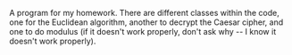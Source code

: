 A program for my homework. There are different classes within the code, one for the Euclidean algorithm, another to decrypt the Caesar cipher, and one to do modulus (if it doesn't work properly, don't ask why -- I know it doesn't work properly).
